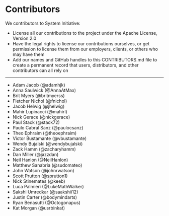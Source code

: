 # Contributors

We contributors to System Initiative:

- License all our contributions to the project under the Apache License, Version
  2.0
- Have the legal rights to license our contributions ourselves, or get
  permission to license them from our employers, clients, or others who may have
  them
- Add our names and GitHub handles to this CONTRIBUTORS.md file to create a
  permanent record that users, distributors, and other contributors can all rely
  on

---

- Adam Jacob (@adamhjk)
- Anna Saulwick (@AnnaAtMax)
- Brit Myers (@britmyerss)
- Fletcher Nichol (@fnichol)
- Jacob Helwig (@jhelwig)
- Mahir Lupinacci (@mahirl)
- Nick Gerace (@nickgerace)
- Paul Stack (@stack72)
- Paulo Cabral Sanz (@paulocsanz)
- Theo Ephraim (@theoephraim)
- Victor Bustamante (@vbustamante)
- Wendy Bujalski (@wendybujalski)
- Zack Hamm (@zacharyhamm)
- Dan Miller (@jazzdan)
- Neil Hanlon (@NeilHanlon)
- Matthew Sanabria (@sudomateo)
- John Watson (@johnrwatson)
- Scott Prutton (@sprutton1)
- Nick Stinemates (@keeb)
- Luca Palmieri (@LukeMathWalker)
- Sakshi Umredkar (@saakshii12)
- Justin Carter (@bodymindarts)
- Ryan Benasutti (@Octogonapus)
- Kat Morgan (@usrbinkat)
